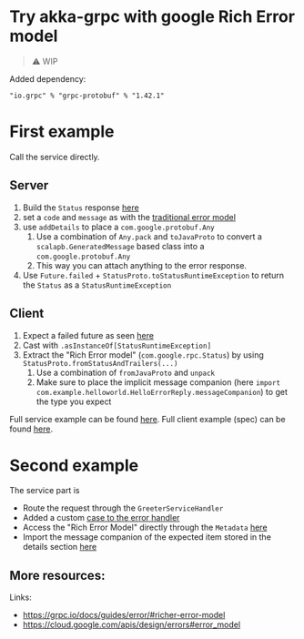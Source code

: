 # Try akka-grpc with google Rich Error model

> :warning: WIP

Added dependency:

```
"io.grpc" % "grpc-protobuf" % "1.42.1"
```

# First example

Call the service directly.

## Server

1) Build the `Status` response [here](https://github.com/sebastian-alfers/akka-grpc-rich-error/blob/master/src/main/scala/com/example/helloworld/GreeterServiceImpl.scala#L34-L42)
2) set a `code` and `message` as with the [traditional error model](https://doc.akka.io/docs/akka-grpc/current/server/details.html#status-codes)
3) use `addDetails` to place a `com.google.protobuf.Any`
   1) Use a combination of `Any.pack` and `toJavaProto` to convert a `scalapb.GeneratedMessage` based class into a `com.google.protobuf.Any`
   2) This way you can attach anything to the error response.
4) Use `Future.failed` + `StatusProto.toStatusRuntimeException` to return the `Status` as a `StatusRuntimeException`

## Client
1) Expect a failed future as seen [here](https://github.com/sebastian-alfers/akka-grpc-rich-error/blob/master/src/test/scala/com/example/helloworld/RichErrorSpec.scala#L42)
2) Cast with `.asInstanceOf[StatusRuntimeException]`
3) Extract the "Rich Error model" (`com.google.rpc.Status`) by using `StatusProto.fromStatusAndTrailers(...)`
   1) Use a combination of `fromJavaProto` and `unpack`
   2) Make sure to place the implicit message companion (here `import com.example.helloworld.HelloErrorReply.messageCompanion`) to get the type you expect

Full service example can be found [here](https://github.com/sebastian-alfers/akka-grpc-rich-error/blob/master/src/main/scala/com/example/helloworld/GreeterServiceImpl.scala).
Full client example (spec) can be found [here](https://github.com/sebastian-alfers/akka-grpc-rich-error/blob/master/src/test/scala/com/example/helloworld/RichErrorSpec.scala).

# Second example

The service part is 

- Route the request through the `GreeterServiceHandler`
- Added a custom [case to the error handler](https://github.com/sebastian-alfers/akka-grpc-rich-error/blob/master/src/test/scala/com/example/helloworld/SecondRichErrorSpec.scala#L57-L60)
- Access the "Rich Error Model" directly through the `Metadata` [here](https://github.com/sebastian-alfers/akka-grpc-rich-error/blob/master/src/test/scala/com/example/helloworld/SecondRichErrorSpec.scala#L70)
- Import the message companion of the expected item stored in the details section [here](https://github.com/sebastian-alfers/akka-grpc-rich-error/blob/master/src/test/scala/com/example/helloworld/SecondRichErrorSpec.scala#L78-L79)

## More resources:
Links:
 - https://grpc.io/docs/guides/error/#richer-error-model
 - https://cloud.google.com/apis/design/errors#error_model